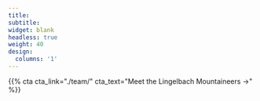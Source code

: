 ```yaml
---
title:
subtitle:
widget: blank
headless: true
weight: 40
design:
  columns: '1'
---
```


{{% cta cta_link="./team/" cta_text="Meet the Lingelbach Mountaineers →" %}}
